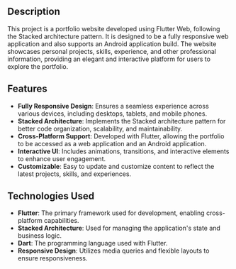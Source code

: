 ## Description

This project is a portfolio website developed using Flutter Web, following the Stacked architecture pattern. It is designed to be a fully responsive web application and also supports an Android application build. The website showcases personal projects, skills, experience, and other professional information, providing an elegant and interactive platform for users to explore the portfolio.

## Features

- **Fully Responsive Design**: Ensures a seamless experience across various devices, including desktops, tablets, and mobile phones.
- **Stacked Architecture**: Implements the Stacked architecture pattern for better code organization, scalability, and maintainability.
- **Cross-Platform Support**: Developed with Flutter, allowing the portfolio to be accessed as a web application and an Android application.
- **Interactive UI**: Includes animations, transitions, and interactive elements to enhance user engagement.
- **Customizable**: Easy to update and customize content to reflect the latest projects, skills, and experiences.

## Technologies Used

- **Flutter**: The primary framework used for development, enabling cross-platform capabilities.
- **Stacked Architecture**: Used for managing the application's state and business logic.
- **Dart**: The programming language used with Flutter.
- **Responsive Design**: Utilizes media queries and flexible layouts to ensure responsiveness.
